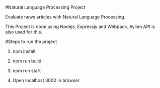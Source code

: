 #Natural Language Processing Project

Evaluate news articles with Natural Language Processing.

This Project is done using Nodejs, Expressjs and Webpack. Aylien API is also used for this.

#Steps to run the project

1) npm install

2) npm run build

3) npm run start

4) Open localhost 3000 in browser